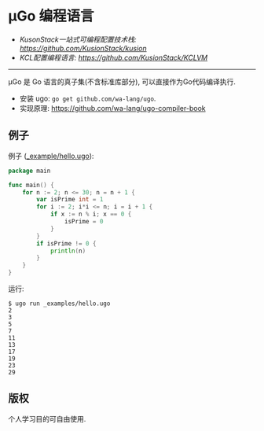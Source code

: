 # µGo 编程语言

- *KusonStack一站式可编程配置技术栈: https://github.com/KusionStack/kusion*
- *KCL配置编程语言: https://github.com/KusionStack/KCLVM*

---

µGo 是 Go 语言的真子集(不含标准库部分), 可以直接作为Go代码编译执行.

- 安装 ugo: `go get github.com/wa-lang/ugo`.
- 实现原理: https://github.com/wa-lang/ugo-compiler-book

## 例子

例子 ([_example/hello.ugo](_example/hello.ugo)):

```go
package main

func main() {
	for n := 2; n <= 30; n = n + 1 {
		var isPrime int = 1
		for i := 2; i*i <= n; i = i + 1 {
			if x := n % i; x == 0 {
				isPrime = 0
			}
		}
		if isPrime != 0 {
			println(n)
		}
	}
}
```

运行:

```
$ ugo run _examples/hello.ugo 
2
3
5
7
11
13
17
19
23
29
```

## 版权

个人学习目的可自由使用.
